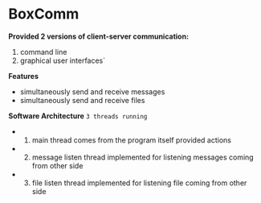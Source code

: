 # BoxComm


**Provided 2 versions of client-server communication:**
1. command line
2. graphical user interfaces`

**Features**
- simultaneously send and receive messages
- simultaneously send and receive files 

**Software Architecture**
`3 threads running `
- 1. main thread comes from the program itself provided actions 
- 2. message listen thread implemented for listening messages coming from other side
- 3. file listen thread implemented for listening file coming from other side


